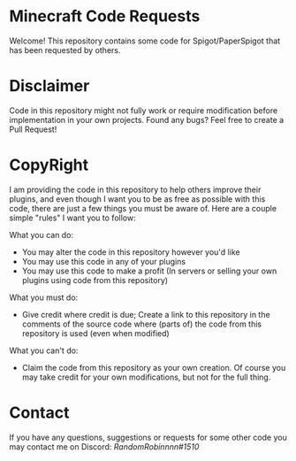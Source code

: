 # Minecraft Code Requests

Welcome! This repository contains some code for Spigot/PaperSpigot that has been requested by others.


# Disclaimer
Code in this repository might not fully work or require modification before implementation in your own projects. Found any bugs? Feel free to create a Pull Request!


# CopyRight
I am providing the code in this repository to help others improve their plugins, and even though I want you to be as free as possible with this code, there are just a few things you must be aware of. Here are a couple simple "rules" I want you to follow:

What you can do:
- You may alter the code in this repository however you'd like
- You may use this code in any of your plugins
- You may use this code to make a profit (In servers or selling your own plugins using code from this repository)

What you must do:
- Give credit where credit is due; Create a link to this repository in the comments of the source code where (parts of) the code from this repository is used (even when modified)

What you can't do:
- Claim the code from this repository as your own creation. Of course you may take credit for your own modifications, but not for the full thing.


# Contact
If you have any questions, suggestions or requests for some other code you may contact me on Discord: *RandomRobinnnn#1510*
